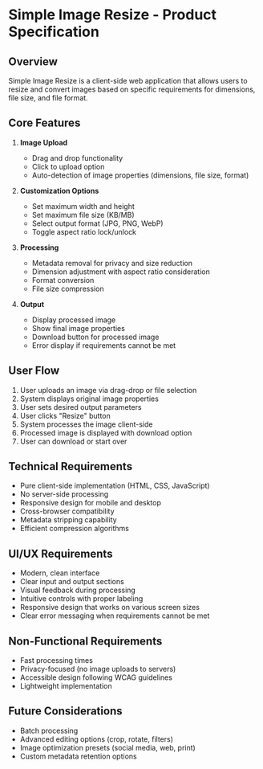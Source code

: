 # Simple Image Resize - Product Specification

## Overview
Simple Image Resize is a client-side web application that allows users to resize and convert images based on specific requirements for dimensions, file size, and file format.

## Core Features
1. **Image Upload**
   - Drag and drop functionality
   - Click to upload option
   - Auto-detection of image properties (dimensions, file size, format)

2. **Customization Options**
   - Set maximum width and height
   - Set maximum file size (KB/MB)
   - Select output format (JPG, PNG, WebP)
   - Toggle aspect ratio lock/unlock

3. **Processing**
   - Metadata removal for privacy and size reduction
   - Dimension adjustment with aspect ratio consideration
   - Format conversion
   - File size compression

4. **Output**
   - Display processed image
   - Show final image properties
   - Download button for processed image
   - Error display if requirements cannot be met

## User Flow
1. User uploads an image via drag-drop or file selection
2. System displays original image properties
3. User sets desired output parameters
4. User clicks "Resize" button
5. System processes the image client-side
6. Processed image is displayed with download option
7. User can download or start over

## Technical Requirements
- Pure client-side implementation (HTML, CSS, JavaScript)
- No server-side processing
- Responsive design for mobile and desktop
- Cross-browser compatibility
- Metadata stripping capability
- Efficient compression algorithms

## UI/UX Requirements
- Modern, clean interface
- Clear input and output sections
- Visual feedback during processing
- Intuitive controls with proper labeling
- Responsive design that works on various screen sizes
- Clear error messaging when requirements cannot be met

## Non-Functional Requirements
- Fast processing times
- Privacy-focused (no image uploads to servers)
- Accessible design following WCAG guidelines
- Lightweight implementation

## Future Considerations
- Batch processing
- Advanced editing options (crop, rotate, filters)
- Image optimization presets (social media, web, print)
- Custom metadata retention options
